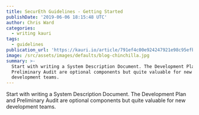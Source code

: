 ```yaml
---
title: SecurEth Guidelines - Getting Started
publishDate: '2019-06-06 18:15:48 UTC'
author: Chris Ward
categories:
  - writing kauri
tags:
  - guidelines
publication_url: 'https://kauri.io/article/791ef4c00e924247921e98c95efbdd73'
image: /src/assets/images/defaults/blog-chinchilla.jpg
summary: >-
  Start with writing a System Description Document. The Development Plan and
  Preliminary Audit are optional components but quite valuable for new
  development teams.
---
```

Start with writing a System Description Document. The Development Plan and Preliminary Audit are optional components but quite valuable for new development teams.

